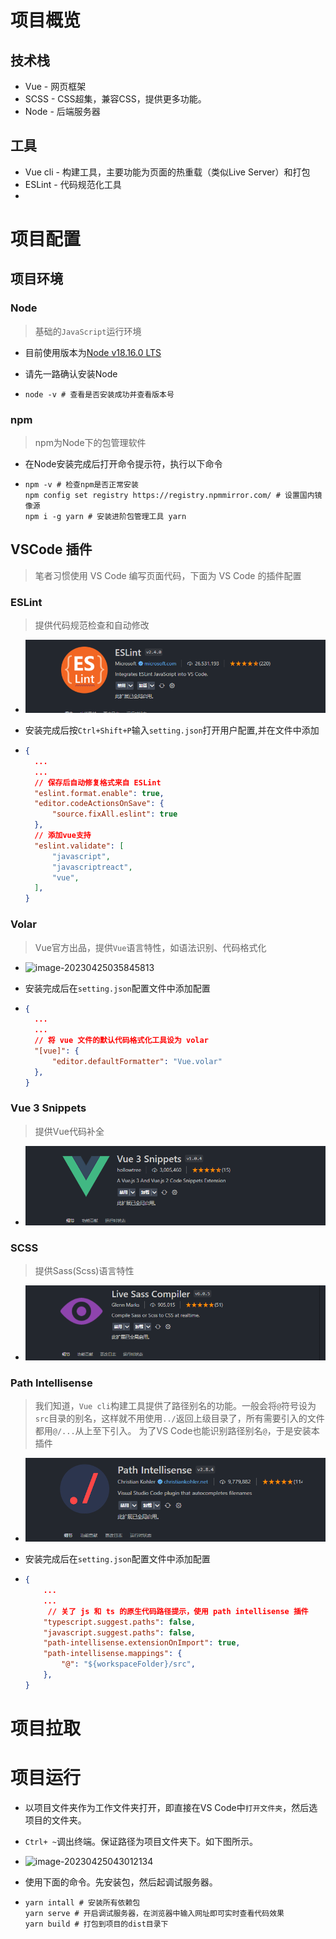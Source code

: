 # 项目概览

## 技术栈

+ Vue - 网页框架
+ SCSS - CSS超集，兼容CSS，提供更多功能。
+ Node - 后端服务器

## 工具

+ Vue cli - 构建工具，主要功能为页面的热重载（类似Live Server）和打包
+ ESLint - 代码规范化工具
+ 

# 项目配置

## 项目环境

### Node
>
> 基础的`JavaScript`运行环境

+ 目前使用版本为[Node v18.16.0 LTS](https://nodejs.org/dist/v18.16.0/node-v18.16.0-x64.msi)
+ 请先一路确认安装Node

+ ```shell
  node -v # 查看是否安装成功并查看版本号
  ```

### npm
>
> npm为Node下的包管理软件

+ 在Node安装完成后打开命令提示符，执行以下命令

+ ``` shell
  npm -v # 检查npm是否正常安装
  npm config set registry https://registry.npmmirror.com/ # 设置国内镜像源
  npm i -g yarn # 安装进阶包管理工具 yarn
  
  ```

## VSCode 插件

> 笔者习惯使用 VS Code 编写页面代码，下面为 VS Code 的插件配置

### ESLint
>
> 提供代码规范检查和自动修改

+ ![image-20230425035817153](README.assets/image-20230425035817153.png)

+ 安装完成后按`Ctrl+Shift+P`输入`setting.json`打开用户配置,并在文件中添加

+ ```json
  {
    ...
    ...
    // 保存后自动修复格式来自 ESLint
    "eslint.format.enable": true,
    "editor.codeActionsOnSave": {
        "source.fixAll.eslint": true
    },
    // 添加vue支持  
    "eslint.validate": [
        "javascript",
        "javascriptreact",
        "vue",
    ],
  }
  ```

### Volar

> Vue官方出品，提供`Vue`语言特性，如语法识别、代码格式化

+ ![image-20230425035845813](README.assets/image-20230425035845813.png)

+ 安装完成后在`setting.json`配置文件中添加配置

+ ```json
  {
    ...
    ...
    // 将 vue 文件的默认代码格式化工具设为 volar
    "[vue]": { 
        "editor.defaultFormatter": "Vue.volar"
    },
  }
  ```

### Vue 3 Snippets

> 提供Vue代码补全

+ ![image-20230425040724347](README.assets/image-20230425040724347.png)

### SCSS

> 提供Sass(Scss)语言特性

+ ![image-20230425040614557](README.assets/image-20230425040614557.png)

### Path Intellisense

> 我们知道，`Vue cli`构建工具提供了路径别名的功能。一般会将`@`符号设为`src`目录的别名，这样就不用使用`../`返回上级目录了，所有需要引入的文件都用`@/...`从上至下引入。
> 为了VS Code也能识别路径别名`@`，于是安装本插件

+ ![image-20230425035741891](README.assets/image-20230425035741891.png)

+ 安装完成后在`setting.json`配置文件中添加配置

+ ```json
  {
      ...
      ...
       // 关了 js 和 ts 的原生代码路径提示，使用 path intellisense 插件
      "typescript.suggest.paths": false,
      "javascript.suggest.paths": false,
      "path-intellisense.extensionOnImport": true,
      "path-intellisense.mappings": {
          "@": "${workspaceFolder}/src",
      },
  }
  ```

# 项目拉取



# 项目运行

+ 以项目文件夹作为工作文件夹打开，即直接在VS Code中`打开文件夹`，然后选项目的文件夹。

+ `Ctrl+ ~`调出终端。保证路径为项目文件夹下。如下图所示。

+  ![image-20230425043012134](README.assets/image-20230425043012134.png)

+ 使用下面的命令。先安装包，然后起调试服务器。

+ ```shell
  yarn intall # 安装所有依赖包
  yarn serve # 开启调试服务器，在浏览器中输入网址即可实时查看代码效果
  yarn build # 打包到项目的dist目录下
  ```


